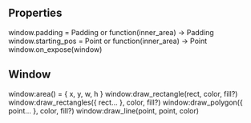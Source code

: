 ## Properties

window.padding = Padding or function(inner_area) -> Padding
window.starting_pos = Point or function(inner_area) -> Point
window.on_expose(window)

## Window

window:area() = { x, y, w, h }
window:draw_rectangle(rect, color, fill?)
window:draw_rectangles({ rect... }, color, fill?)
window:draw_polygon({ point... }, color, fill?)
window:draw_line(point, point, color)
